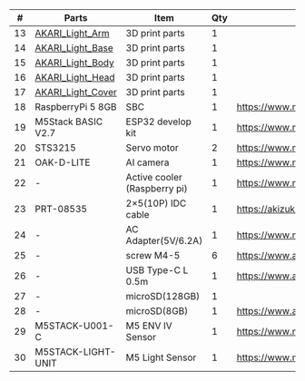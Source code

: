 | #  | Parts | Item | Qty | Link |
| ---- | ---- | ---- | ---- | ---- |
| 13 | [AKARI_Light_Arm](AKARI_Light_Arm.stl) |3D print parts|1| |
| 14 | [AKARI_Light_Base](AKARI_Light_Base.stl) |3D print parts|1| |
| 15 | [AKARI_Light_Body](AKARI_Light_Body.stl) |3D print parts|1| |
| 16 | [AKARI_Light_Head](AKARI_Light_Head.stl) |3D print parts|1| |
| 17 | [AKARI_Light_Cover](AKARI_Light_Cover.stl) |3D print parts|1| |
| 18 | RaspberryPi 5 8GB | SBC |1| https://www.marutsu.co.jp/pc/i/46415211/ |
| 19 | M5Stack BASIC V2.7 | ESP32 develop kit|1| https://www.marutsu.co.jp/pc/i/2733151/ |
| 20 | STS3215 | Servo motor|2| https://www.marutsu.co.jp/pc/i/2349133/ |
| 21 | OAK-D-LITE |AI camera |1| https://www.marutsu.co.jp/pc/i/2235787/ |
| 22 | - | Active cooler (Raspberry pi)|1| https://www.marutsu.co.jp/pc/i/2782705/ |
| 23 | PRT-08535 | 2×5(10P) IDC cable|1| https://akizukidenshi.com/catalog/g/g103796/ |
| 24 | - | AC Adapter(5V/6.2A) |1| https://www.marutsu.co.jp/pc/i/2775202/ |
| 25 | - | screw M4-5|6| https://www.amazon.co.jp/dp/B07MZQTTTV |
| 26 | - | USB Type-C L 0.5m|1| https://www.amazon.co.jp/dp/B08RMFTGHZ |
| 27 | - | microSD(128GB) |1|  | https://www.amazon.co.jp/dp/B0CH2X5LBX |
| 28 | - | microSD(8GB) |1| https://www.amazon.co.jp/dp/B00VQOEWYO |
| 29 | M5STACK-U001-C | M5 ENV IV Sensor|1| https://www.marutsu.co.jp/pc/i/2764443/ |
| 30 | M5STACK-LIGHT-UNIT | M5 Light Sensor|1| https://www.marutsu.co.jp/pc/i/1526328/ |
